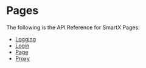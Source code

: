 # Pages

The following is the API Reference for SmartX Pages:

+ [Logging](logging.md)
+ [Login](login.md)
+ [Page](page.md)
+ [Proxy](proxy.md)
